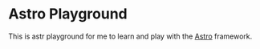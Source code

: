 # Astro Playground

This is astr playground for me to learn and play with the [Astro](https://astro.build/) framework.
